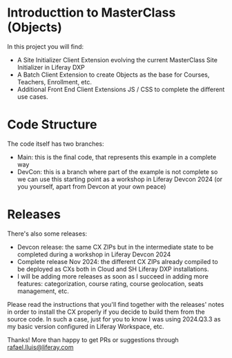 # Introducttion to MasterClass (Objects)

In this project you will find:
 - A Site Initializer Client Extension evolving the current MasterClass Site Initializer in Liferay DXP
 - A Batch Client Extension to create Objects as the base for Courses, Teachers, Enrollment, etc.
 - Additional Front End Client Extensions JS / CSS to complete the different use cases.
 
# Code Structure

 The code itself has two branches:
  - Main: this is the final code, that represents this example in a complete way
  - DevCon: this is a branch where part of the example is not complete so we can use this starting point as a workshop in Liferay Devcon 2024 (or you yourself, apart from Devcon at your own peace)

# Releases
 
 There's also some releases:
  - Devcon release: the same CX ZIPs but in the intermediate state to be completed during a workshop in Liferay Devcon 2024
  - Complete release Nov 2024: the different CX ZIPs already compiled to be deployed as CXs both in Cloud and SH Liferay DXP installations. 
  - I will be adding more releases as soon as I succeed in adding more features: categorization, course rating, course geolocation, seats management, etc.
 
 Please read the instructions that you'll find together with the releases' notes in order to install the CX properly if you decide to build them from the source code. In such a case, just for you to know I was using 2024.Q3.3 as my basic version configured in Liferay Workspace, etc.
 
 Thanks! More than happy to get PRs or suggestions through rafael.lluis@liferay.com
